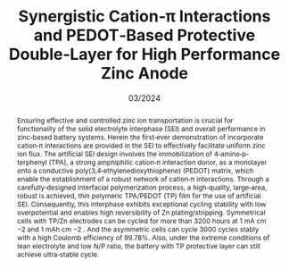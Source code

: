 ---
title: Synergistic Cation‐π Interactions and PEDOT‐Based Protective Double‐Layer for High Performance Zinc Anode
authors:
- Junjie Ba
- Xiuxiu Yin
- Fengxue Duan
- Yingjie Cheng
- Xin Pu
- You‐Liang Zhu
- Yingjin Wei
- Yizhan Wang
date: '03/2024'
doi: 10.1002/smtd.202301731
publish_types: 期刊文章
publication: Small Methods
publication_short: Small Methods
abstract:                             Ensuring effective and controlled zinc ion transportation  is crucial for functionality of the solid electrolyte interphase (SEI)  and overall performance in zinc‐based battery systems. Herein the  first‐ever demonstration of incorporate cation‐π interactions are  provided in the SEI to effectively facilitate uniform zinc ion flux. The  artificial SEI design involves the immobilization of  4‐amino‐p‐terphenyl (TPA), a strong amphiphilic cation‐π interaction  donor, as a monolayer onto a conductive poly(3,4‐ethylenedioxythiophene)  (PEDOT) matrix, which enable the establishment of a robust network of  cation‐π interactions. Through a carefully‐designed interfacial  polymerization process, a high‐quality, large‐area, robust is achieved,  thin polymeric TPA/PEDOT (TP) film for the use of artificial SEI.  Consequently, this interphase exhibits exceptional cycling stability  with low overpotential and enables high reversibility of Zn  plating/stripping. Symmetrical cells with TP/Zn electrodes can be cycled  for more than 3200 hours at 1 mA cm               −2               and 1 mAh cm               −2               . And the asymmetric cells can cycle 3000 cycles stably  with a high Coulomb efficiency of 99.78%. Also, under the extreme  conditions of lean electrolyte and low N/P ratio, the battery with TP  protective layer can still achieve ultra‐stable cycle.
url_pdf: https://onlinelibrary.wiley.com/doi/10.1002/smtd.202301731
---